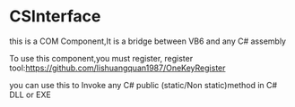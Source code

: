 # CSInterface
this is a COM Component,It is a bridge between VB6 and any C# assembly

To use this component,you must register, register tool:https://github.com/lishuangquan1987/OneKeyRegister

you can use this to Invoke any C# public (static/Non static)method  in C# DLL or EXE
